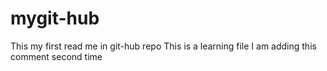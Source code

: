 # mygit-hub
This my first read me in git-hub repo
This is a learning file
I am adding this comment second time
